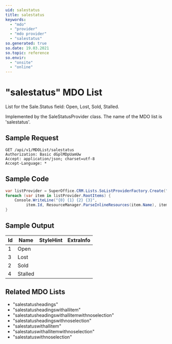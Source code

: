 ```yaml
---
uid: salestatus
title: salestatus
keywords:
  - "mdo"
  - "provider"
  - "mdo provider"
  - "salestatus"
so.generated: true
so.date: 19.03.2021
so.topic: reference
so.envir:
  - "onsite"
  - "online"
---
```


# "salestatus" MDO List
List for the Sale.Status field: Open, Lost, Sold, Stalled.



Implemented by the <see cref="T:SuperOffice.CRM.Lists.SaleStatusProvider">SaleStatusProvider</see> class.
The name of the MDO list is 'salestatus'.




## Sample Request

```http!
GET /api/v1/MDOList/salestatus
Authorization: Basic dGplMDpUamUw
Accept: application/json; charset=utf-8
Accept-Language: *

```

## Sample Code
```cs
var listProvider = SuperOffice.CRM.Lists.SoListProviderFactory.Create("salestatus", forceFlatList: true);
foreach (var item in listProvider.RootItems) {
    Console.WriteLine("{0} {1} {2} {3}", 
         item.Id, ResourceManager.ParseInlineResources(item.Name), item.StyleHint, item.ExtraInfo);
}
```

## Sample Output

|Id   | Name  |StyleHint|ExtraInfo |
| --- | ----- | ------- | -------- |
|1|Open|||
|3|Lost|||
|2|Sold|||
|4|Stalled|||


## Related MDO Lists

* "salestatusheadings"
* "salestatusheadingswithallitem"
* "salestatusheadingswithallitemwithnoselection"
* "salestatusheadingswithnoselection"
* "salestatuswithallitem"
* "salestatuswithallitemwithnoselection"
* "salestatuswithnoselection"
